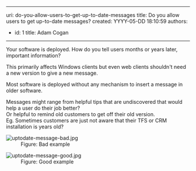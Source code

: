 

---
uri: do-you-allow-users-to-get-up-to-date-messages
title: Do you allow users to get up-to-date messages?
created: YYYY-05-DD 18:10:59
authors:
  - id: 1
    title: Adam Cogan
---




<span class='intro'> <p>Your software is deployed. How do you tell users months or years later, important information? <br></p><p>This primarily affects Windows clients but even web clients shouldn't need a new version to give a new message. <br></p><p>Most software is deployed without any mechanism to insert a message in older software.<br></p> </span>

<p>​​Messages might range from helpful tips that are undiscovered that would help a user do their job better?<br>Or helpful to remind old customers to get off their old version.&#160;<br>Eg. Sometimes customers are just not aware that their TFS or CRM installation is years old?&#160;​<br></p><dl class="badImage"><dt>
      <img src="/PublishingImages/uptodate-message-bad.jpg" alt="uptodate-message-bad.jpg" />​<br></dt><dd>Figure&#58; Bad example</dd></dl><dl class="goodImage"><dt><img src="/PublishingImages/uptodate-message-good.jpg" alt="uptodate-message-good.jpg" /></dt><dd>Figure&#58; Good​ example</dd></dl>


